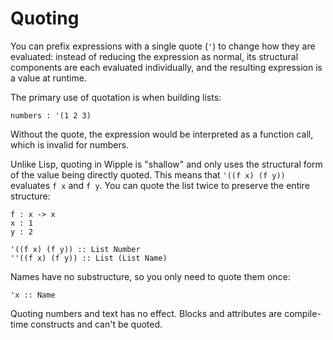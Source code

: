 # Quoting

You can prefix expressions with a single quote (`'`) to change how they are evaluated: instead of reducing the expression as normal, its structural components are each evaluated individually, and the resulting expression is a value at runtime.

The primary use of quotation is when building lists:

```wipple
numbers : '(1 2 3)
```

Without the quote, the expression would be interpreted as a function call, which is invalid for numbers.

Unlike Lisp, quoting in Wipple is "shallow" and only uses the structural form of the value being directly quoted. This means that `'((f x) (f y))` evaluates `f x` and `f y`. You can quote the list twice to preserve the entire structure:

```wipple
f : x -> x
x : 1
y : 2

'((f x) (f y)) :: List Number
''((f x) (f y)) :: List (List Name)
```

Names have no substructure, so you only need to quote them once:

```wipple
'x :: Name
```

Quoting numbers and text has no effect. Blocks and attributes are compile-time constructs and can't be quoted.
